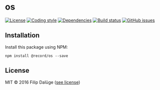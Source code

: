 # os

[![License](https://img.shields.io/npm/l/@record/os.svg?style=flat-square)](https://github.com/checle/os/blob/master/LICENSE)
[![Coding style](https://img.shields.io/badge/code%20style-standard-brightgreen.svg?style=flat-square)](http://standardjs.com/rules.html)
[![Dependencies](https://img.shields.io/david/checle/os.svg?maxAge=2592000&style=flat-square)](https://david-dm.org/checle/os)
[![Build status](https://img.shields.io/travis/checle/os/master.svg?style=flat-square)](https://travis-ci.org/checle/os)
[![GitHub issues](https://img.shields.io/github/issues/checle/os.svg?style=flat-square)](https://github.com/checle/os/issues)

## Installation

Install this package using NPM:

    npm install @record/os --save

## License

MIT © 2016 Filip Dalüge ([see license](./LICENSE))
